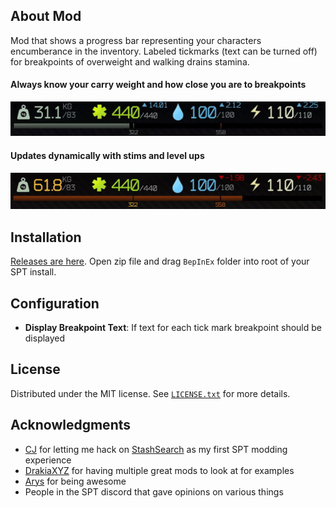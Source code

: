 ## About Mod

Mod that shows a progress bar representing your characters encumberance in the inventory. Labeled tickmarks (text can be turned off) for breakpoints of overweight and walking drains stamina.

#### Always know your carry weight and how close you are to breakpoints
![](Screenshots/encumbrancebar.gif)

#### Updates dynamically with stims and level ups
![](Screenshots/encumbrancebar_stims.gif)

## Installation

[Releases are here](https://github.com/mpstark/SPT-PlayerEncumbranceBar/releases). Open zip file and drag `BepInEx` folder into root of your SPT install.

## Configuration

- **Display Breakpoint Text**: If text for each tick mark breakpoint should be displayed

## License

Distributed under the MIT license. See [`LICENSE.txt`](LICENSE.txt) for more details.

## Acknowledgments

- [CJ](https://github.com/CJ-SPT) for letting me hack on [StashSearch](https://github.com/CJ-SPT/StashSearch) as my first SPT modding experience
- [DrakiaXYZ](https://github.com/DrakiaXYZ) for having multiple great mods to look at for examples
- [Arys](https://github.com/Nympfonic) for being awesome
- People in the SPT discord that gave opinions on various things
